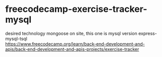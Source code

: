# freecodecamp-exercise-tracker-mysql
desired technology mongoose on site, this one is mysql version 
express-mysql-tsql <br>
https://www.freecodecamp.org/learn/back-end-development-and-apis/back-end-development-and-apis-projects/exercise-tracker
